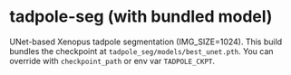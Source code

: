 # tadpole-seg (with bundled model)

UNet-based Xenopus tadpole segmentation (IMG_SIZE=1024). This build bundles the checkpoint at `tadpole_seg/models/best_unet.pth`.
You can override with `checkpoint_path` or env var `TADPOLE_CKPT`.
